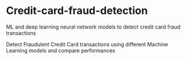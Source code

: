 # Credit-card-fraud-detection
ML and deep learning neural network models to detect credit card fraud transactions

Detect Fraudulent Credit Card transactions using different Machine Learning models and compare performances
